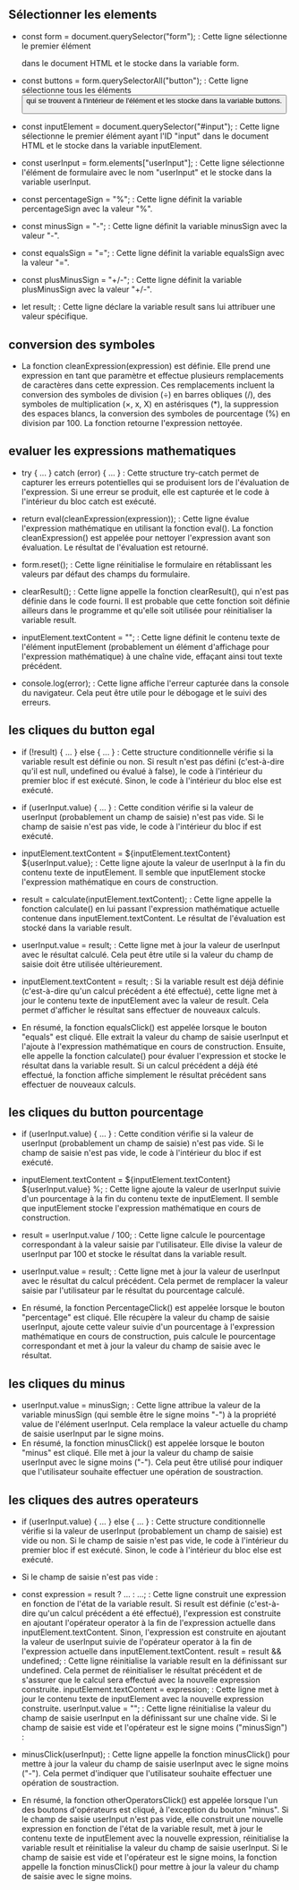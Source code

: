 ## Sélectionner les elements

* const form = document.querySelector("form"); : Cette ligne sélectionne le premier élément <form> dans le document HTML et le stocke dans la variable form.

* const buttons = form.querySelectorAll("button"); : Cette ligne sélectionne tous les éléments <button> qui se trouvent à l'intérieur de l'élément <form> et les stocke dans la variable buttons.

* const inputElement = document.querySelector("#input"); : Cette ligne sélectionne le premier élément ayant l'ID "input" dans le document HTML et le stocke dans la variable inputElement.

* const userInput = form.elements["userInput"]; : Cette ligne sélectionne l'élément de formulaire avec le nom "userInput" et le stocke dans la variable userInput.

* const percentageSign = "%"; : Cette ligne définit la variable percentageSign avec la valeur "%".

* const minusSign = "-"; : Cette ligne définit la variable minusSign avec la valeur "-".

* const equalsSign = "="; : Cette ligne définit la variable equalsSign avec la valeur "=".

* const plusMinusSign = "+/-"; : Cette ligne définit la variable plusMinusSign avec la valeur "+/-".

* let result; : Cette ligne déclare la variable result sans lui attribuer une valeur spécifique.

## conversion des symboles

* La fonction cleanExpression(expression) est définie. Elle prend une expression en tant que paramètre et effectue plusieurs remplacements de caractères dans cette expression. Ces remplacements incluent la conversion des symboles de division (÷) en barres obliques (/), des symboles de multiplication (×, x, X) en astérisques (*), la suppression des espaces blancs, la conversion des symboles de pourcentage (%) en division par 100. La fonction retourne l'expression nettoyée.

## evaluer les expressions mathematiques

* try { ... } catch (error) { ... } : Cette structure try-catch permet de capturer les erreurs potentielles qui se produisent lors de l'évaluation de l'expression. Si une erreur se produit, elle est capturée et le code à l'intérieur du bloc catch est exécuté.

* return eval(cleanExpression(expression)); : Cette ligne évalue l'expression mathématique en utilisant la fonction eval(). La fonction cleanExpression() est appelée pour nettoyer l'expression avant son évaluation. Le résultat de l'évaluation est retourné.

* form.reset(); : Cette ligne réinitialise le formulaire en rétablissant les valeurs par défaut des champs du formulaire.

* clearResult(); : Cette ligne appelle la fonction clearResult(), qui n'est pas définie dans le code fourni. Il est probable que cette fonction soit définie ailleurs dans le programme et qu'elle soit utilisée pour réinitialiser la variable result.

* inputElement.textContent = ""; : Cette ligne définit le contenu texte de l'élément inputElement (probablement un élément d'affichage pour l'expression mathématique) à une chaîne vide, effaçant ainsi tout texte précédent.

* console.log(error); : Cette ligne affiche l'erreur capturée dans la console du navigateur. Cela peut être utile pour le débogage et le suivi des erreurs.

## les cliques du button egal

* if (!result) { ... } else { ... } : Cette structure conditionnelle vérifie si la variable result est définie ou non. Si result n'est pas défini (c'est-à-dire qu'il est null, undefined ou évalué à false), le code à l'intérieur du premier bloc if est exécuté. Sinon, le code à l'intérieur du bloc else est exécuté.

* if (userInput.value) { ... } : Cette condition vérifie si la valeur de userInput (probablement un champ de saisie) n'est pas vide. Si le champ de saisie n'est pas vide, le code à l'intérieur du bloc if est exécuté.

* inputElement.textContent = ${inputElement.textContent} ${userInput.value}; : Cette ligne ajoute la valeur de userInput à la fin du contenu texte de inputElement. Il semble que inputElement stocke l'expression mathématique en cours de construction.

* result = calculate(inputElement.textContent); : Cette ligne appelle la fonction calculate() en lui passant l'expression mathématique actuelle contenue dans inputElement.textContent. Le résultat de l'évaluation est stocké dans la variable result.

* userInput.value = result; : Cette ligne met à jour la valeur de userInput avec le résultat calculé. Cela peut être utile si la valeur du champ de saisie doit être utilisée ultérieurement.

* inputElement.textContent = result; : Si la variable result est déjà définie (c'est-à-dire qu'un calcul précédent a été effectué), cette ligne met à jour le contenu texte de inputElement avec la valeur de result. Cela permet d'afficher le résultat sans effectuer de nouveaux calculs.

* En résumé, la fonction equalsClick() est appelée lorsque le bouton "equals" est cliqué. Elle extrait la valeur du champ de saisie userInput et l'ajoute à l'expression mathématique en cours de construction. Ensuite, elle appelle la fonction calculate() pour évaluer l'expression et stocke le résultat dans la variable result. Si un calcul précédent a déjà été effectué, la fonction affiche simplement le résultat précédent sans effectuer de nouveaux calculs.

## les cliques du button pourcentage

* if (userInput.value) { ... } : Cette condition vérifie si la valeur de userInput (probablement un champ de saisie) n'est pas vide. Si le champ de saisie n'est pas vide, le code à l'intérieur du bloc if est exécuté.

* inputElement.textContent = ${inputElement.textContent} ${userInput.value} %; : Cette ligne ajoute la valeur de userInput suivie d'un pourcentage à la fin du contenu texte de inputElement. Il semble que inputElement stocke l'expression mathématique en cours de construction.

* result = userInput.value / 100; : Cette ligne calcule le pourcentage correspondant à la valeur saisie par l'utilisateur. Elle divise la valeur de userInput par 100 et stocke le résultat dans la variable result.

* userInput.value = result; : Cette ligne met à jour la valeur de userInput avec le résultat du calcul précédent. Cela permet de remplacer la valeur saisie par l'utilisateur par le résultat du pourcentage calculé.

* En résumé, la fonction PercentageClick() est appelée lorsque le bouton "percentage" est cliqué. Elle récupère la valeur du champ de saisie userInput, ajoute cette valeur suivie d'un pourcentage à l'expression mathématique en cours de construction, puis calcule le pourcentage correspondant et met à jour la valeur du champ de saisie avec le résultat.

## les cliques du minus

* userInput.value = minusSign; : Cette ligne attribue la valeur de la variable minusSign (qui semble être le signe moins "-") à la propriété value de l'élément userInput. Cela remplace la valeur actuelle du champ de saisie userInput par le signe moins.
* En résumé, la fonction minusClick() est appelée lorsque le bouton "minus" est cliqué. Elle met à jour la valeur du champ de saisie userInput avec le signe moins ("-"). Cela peut être utilisé pour indiquer que l'utilisateur souhaite effectuer une opération de soustraction.

## les cliques des autres operateurs
* if (userInput.value) { ... } else { ... } : Cette structure conditionnelle vérifie si la valeur de userInput (probablement un champ de saisie) est vide ou non. Si le champ de saisie n'est pas vide, le code à l'intérieur du premier bloc if est exécuté. Sinon, le code à l'intérieur du bloc else est exécuté.

* Si le champ de saisie n'est pas vide :

* const expression = result ? ... : ...; : Cette ligne construit une expression en fonction de l'état de la variable result. Si result est définie (c'est-à-dire qu'un calcul précédent a été effectué), l'expression est construite en ajoutant l'opérateur operator à la fin de l'expression actuelle dans inputElement.textContent. Sinon, l'expression est construite en ajoutant la valeur de userInput suivie de l'opérateur operator à la fin de l'expression actuelle dans inputElement.textContent.
result = result && undefined; : Cette ligne réinitialise la variable result en la définissant sur undefined. Cela permet de réinitialiser le résultat précédent et de s'assurer que le calcul sera effectué avec la nouvelle expression construite.
inputElement.textContent = expression; : Cette ligne met à jour le contenu texte de inputElement avec la nouvelle expression construite.
userInput.value = ""; : Cette ligne réinitialise la valeur du champ de saisie userInput en la définissant sur une chaîne vide.
Si le champ de saisie est vide et l'opérateur est le signe moins ("minusSign") :

* minusClick(userInput); : Cette ligne appelle la fonction minusClick() pour mettre à jour la valeur du champ de saisie userInput avec le signe moins ("-"). Cela permet d'indiquer que l'utilisateur souhaite effectuer une opération de soustraction.
* En résumé, la fonction otherOperatorsClick() est appelée lorsque l'un des boutons d'opérateurs est cliqué, à l'exception du bouton "minus". Si le champ de saisie userInput n'est pas vide, elle construit une nouvelle expression en fonction de l'état de la variable result, met à jour le contenu texte de inputElement avec la nouvelle expression, réinitialise la variable result et réinitialise la valeur du champ de saisie userInput. Si le champ de saisie est vide et l'opérateur est le signe moins, la fonction appelle la fonction minusClick() pour mettre à jour la valeur du champ de saisie avec le signe moins.